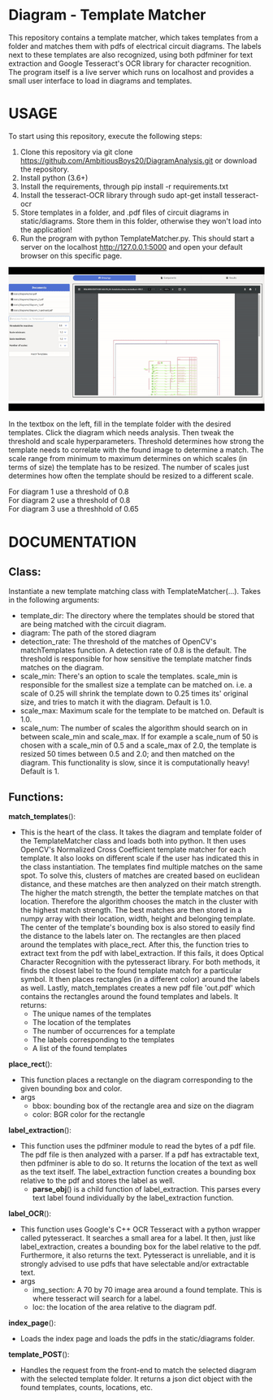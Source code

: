 # Diagram - Template Matcher

This repository contains a template matcher, which takes templates from a folder and matches them with pdfs of electrical circuit diagrams. The labels next to these templates are also recognized, using both pdfminer for text extraction and Google Tesseract's OCR library for character recognition. The program itself is a live server which runs on localhost and provides a small user interface to load in diagrams and templates.

# USAGE

To start using this repository, execute the following steps:

1. Clone this repository via git clone https://github.com/AmbitiousBoys20/DiagramAnalysis.git or download the repository.
2. Install python (3.6+)
3. Install the requirements, through pip install -r requirements.txt
4. Install the tesseract-OCR library through sudo apt-get install tesseract-ocr
5. Store templates in a folder, and .pdf files of circuit diagrams in static/diagrams. Store them in this folder, otherwise they won't load into the application!
6. Run the program with python TemplateMatcher.py. This should start a server on the localhost http://127.0.0.1:5000 and open your default browser on this specific page.

<p align="center">
  <img src="https://github.com/AmbitiousBoys20/DiagramAnalysis/blob/master/meestergif.gif" />
</p>

In the textbox on the left, fill in the template folder with the desired templates. Click the diagram which needs analysis. Then tweak the threshold and scale hyperparameters. Threshold determines how strong the template needs to correlate with the found image to determine a match. The scale range from minimum to maximum determines on which scales (in terms of size) the template has to be resized. The number of scales just determines how often the template should be resized to a different scale.

For diagram 1 use a threshold of 0.8<br>
For diagram 2 use a threshold of 0.8<br>
For diagram 3 use a threshhold of 0.65

# DOCUMENTATION

## Class:

Instantiate a new template matching class with TemplateMatcher(...). Takes in the following arguments:
  - template_dir: The directory where the templates should be stored that are being matched with the circuit diagram.
  - diagram: The path of the stored diagram
  - detection_rate: The threshold of the matches of OpenCV's matchTemplates function. A detection rate of 0.8 is the default. The threshold is responsible for how sensitive the template matcher finds matches on the diagram.
  - scale_min: There's an option to scale the templates. scale_min is responsible for the smallest size a template can be matched on. i.e. a scale of 0.25 will shrink the template down to 0.25 times its' original size, and tries to match it with the diagram. Default is 1.0.
  - scale_max: Maximum scale for the template to be matched on. Default is 1.0.
  - scale_num: The number of scales the algorithm should search on in between scale_min and scale_max. If for example a scale_num of 50 is chosen with a scale_min of 0.5 and a scale_max of 2.0, the template is resized 50 times between 0.5 and 2.0; and then matched on the diagram. This functionality is slow, since it is computationally heavy! Default is 1.

## Functions:

**match_templates**():
  - This is the heart of the class. It takes the diagram and template folder of the TemplateMatcher class and loads both into python. It then uses OpenCV's Normalized Cross Coefficient template matcher for each template. It also looks on different scale if the user has indicated this in the class instantiation. The templates find multiple matches on the same spot. To solve this, clusters of matches are created based on euclidean distance, and these matches are then analyzed on their match strength. The higher the match strength, the better the template matches on that location. Therefore the algorithm chooses the match in the cluster with the highest match strength. The best matches are then stored in a numpy array with their location, width, height and belonging template. The center of the template's bounding box is also stored to easily find the distance to the labels later on. The rectangles are then placed around the templates with place_rect. After this, the function tries to extract text from the pdf with label_extraction. If this fails, it does Optical Character Recognition with the pytesseract library. For both methods, it finds the closest label to the found template match for a particular symbol. It then places rectangles (in a different color) around the labels as well. Lastly, match_templates creates a new pdf file 'out.pdf' which contains the rectangles around the found templates and labels. It returns:
    - The unique names of the templates
    - The location of the templates
    - The number of occurrences for a template
    - The labels corresponding to the templates
    - A list of the found templates

**place_rect**():
  - This function places a rectangle on the diagram corresponding to the given bounding box and color.
  - args
    - bbox: bounding box of the rectangle area and size on the diagram
    - color: BGR color for the rectangle

**label_extraction**():
  - This function uses the pdfminer module to read the bytes of a pdf file. The pdf file is then analyzed with a parser. If a pdf has extractable text, then pdfminer is able to do so. It returns the location of the text as well as the text itself. The label_extraction function creates a bounding box relative to the pdf and stores the label as well.
    - **parse_obj**() is a child function of label_extraction. This parses every text label found individually by the label_extraction function.

**label_OCR**():
 - This function uses Google's C++ OCR Tesseract with a python wrapper called pytesseract. It searches a small area for a label. It then, just like label_extraction, creates a bounding box for the label relative to the pdf. Furthermore, it also returns the text. Pytesseract is unreliable, and it is strongly advised to use pdfs that have selectable and/or extractable text.
 - args
   - img_section: A 70 by 70 image area around a found template. This is where tesseract will search for a label.
   - loc: the location of the area relative to the diagram pdf.

**index_page**():
 - Loads the index page and loads the pdfs in the static/diagrams folder. 

**template_POST**():
 - Handles the request from the front-end to match the selected diagram with the selected template folder. It returns a json dict object with the found templates, counts, locations, etc. 
